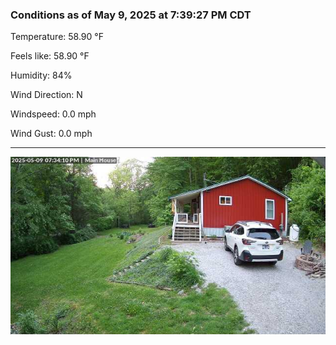 ### Conditions as of May 9, 2025 at 7:39:27 PM CDT 

Temperature: 58.90 &deg;F

Feels like: 58.90 &deg;F

Humidity: 84%

Wind Direction: N

Windspeed: 0.0 mph

Wind Gust: 0.0 mph

---

<img src="./images/latest.jpeg"/>

